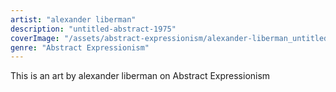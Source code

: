 ```yaml
---
artist: "alexander liberman"
description: "untitled-abstract-1975"
coverImage: "/assets/abstract-expressionism/alexander-liberman_untitled-abstract-1975.jpg"
genre: "Abstract Expressionism"
---
```

This is an art by alexander liberman on Abstract Expressionism

